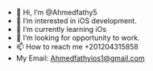 - 👋 Hi, I’m @Ahmedfathy5
- 👀 I’m interested in iOS development.
- 🌱 I’m currently learning iOs
- 💞️ I’m looking for opportunity to work.
- 📫 How to reach me +201204315858
- My Email: Ahmedfathyios1@gmail.com

<!---
Ahmedfathy5/Ahmedfathy5 is a ✨ special ✨ repository because its `README.md` (this file) appears on your GitHub profile.
You can click the Preview link to take a look at your changes.
--->
